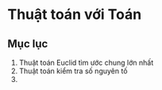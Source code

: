 # Thuật toán với Toán

## Mục lục
1. Thuật toán Euclid tìm ước chung lớn nhất
2. Thuật toán kiểm tra số nguyên tố
3. 
